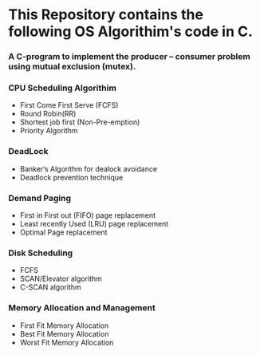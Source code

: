 # This Repository contains the following OS Algorithim's code in C.
### A C-program to implement the producer – consumer problem using mutual exclusion (mutex).

### CPU Scheduling Algorithim
  + First Come First Serve (FCFS)
  + Round Robin(RR)
  + Shortest job first (Non-Pre-emption)
  + Priority Algorithm
### DeadLock
  + Banker‘s Algorithm for dealock avoidance
  + Deadlock prevention technique
### Demand Paging
  + First in First out (FIFO) page replacement
  + Least recently Used (LRU) page replacement
  + Optimal Page replacement
### Disk Scheduling
  + FCFS
  + SCAN/Elevator algorithm
  + C-SCAN algorithm
### Memory Allocation and Management
  + First Fit Memory Allocation
  + Best Fit Memory Allocation
  + Worst Fit Memory Allocation
 

